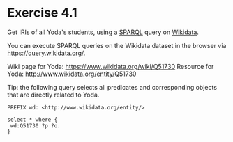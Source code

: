 # Exercise 4.1

Get IRIs of all Yoda's students,
using a [SPARQL](https://www.w3.org/TR/sparql11-query/) query
on [Wikidata](https://www.wikidata.org/wiki/Wikidata:Main_Page).

You can execute SPARQL queries on the Wikidata dataset in the browser via <https://query.wikidata.org/>.

Wiki page for Yoda: <https://www.wikidata.org/wiki/Q51730>
Resource for Yoda: <http://www.wikidata.org/entity/Q51730>

Tip: the following query selects all predicates and corresponding objects that are directly related to Yoda.

```sparql
PREFIX wd: <http://www.wikidata.org/entity/>

select * where {
 wd:Q51730 ?p ?o.
}
```
